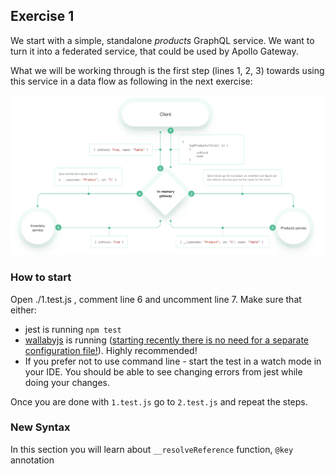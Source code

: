 ## Exercise 1

We start with a simple, standalone *products* GraphQL service. We want to turn it into a federated service, that could be used by Apollo Gateway. 

What we will be working through is the first step (lines 1, 2, 3) towards using this service in a data flow as following in the next exercise:

![dataflow](./1.png)

### How to start

Open ./1.test.js , comment line 6 and uncomment line 7.
Make sure that either:
- jest is running `npm test`
- [wallabyjs](https://wallabyjs.com/docs/intro/install.html#jetbrains-ides) is running ([starting recently there is no need for a separate configuration file!](https://wallabyjs.com/docs/intro/config.html#automatic-configuration)). Highly recommended!
- If you prefer not to use command line - start the test in a watch mode in your IDE. You should be able to see changing errors from jest while doing your changes.

Once you are done with `1.test.js` go to `2.test.js` and repeat the steps.

### New Syntax
In this section you will learn about `__resolveReference` function, `@key` annotation
